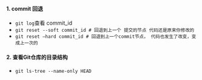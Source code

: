 #### 1. commit 回退

- `git log`查看 commit_id
- `git reset --soft commit_id # 回退到上一个 提交的节点 代码还是原来你修改的`
- `git reset –hard commit_id # 回退到上一个commit节点， 代码也发生了改变，变成上一次的`

#### 2. 查看Git仓库的目录结构

- `git ls-tree --name-only HEAD`

